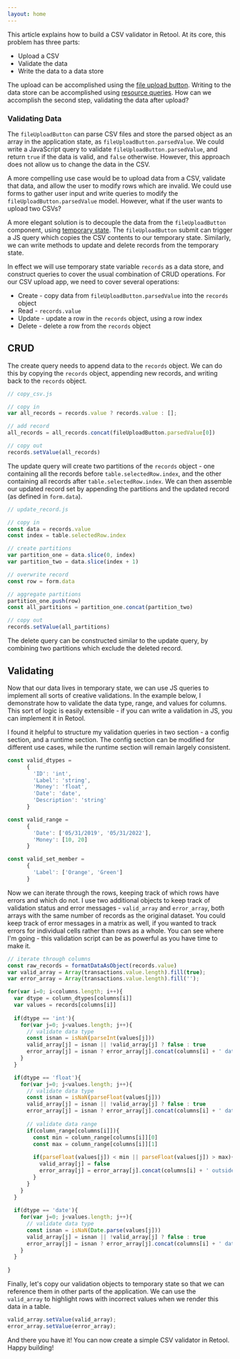 ```yaml
---
layout: home
---
```

This article explains how to build a CSV validator in Retool. At its core, this problem has three parts:

* Upload a CSV
* Validate the data
* Write the data to a data store 

The upload can be accomplished using the [file upload button](https://retool.com/components/file-button). Writing to the data store can be accomplished using [resource queries](https://docs.retool.com/docs/queries). How can we accomplish the second step, validating the data after upload?

### Validating Data
The `fileUploadButton` can parse CSV files and store the parsed object as an array in the application state, as `fileUploadButton.parsedValue`. We could write a JavaScript query to validate `fileUploadButton.parsedValue`, and return `true` if the data is valid, and `false` otherwise. However, this approach does not allow us to change the data in the CSV.

A more compelling use case would be to upload data from a CSV, validate that data, and allow the user to modify rows which are invalid. We could use forms to gather user input and write queries to modify the `fileUploadButton.parsedValue` model. However, what if the user wants to upload two CSVs?

A more elegant solution is to decouple the data from the `fileUploadButton` component, using [temporary state](https://docs.retool.com/docs/temporary-state). The `fileUploadButton` submit can trigger a JS query which copies the CSV contents to our temporary state. Similarly, we can write methods to update and delete records from the temporary state.

In effect we will use temporary state variable `records` as a data store, and construct queries to cover the usual combination of CRUD operations. For our CSV upload app, we need to cover several operations:
* Create - copy data from `fileUploadButton.parsedValue` into the `records` object
* Read - `records.value`
* Update - update a row in the `records` object, using a row index
* Delete - delete a row from the `records` object

## CRUD
The create query needs to append data to the `records` object. We can do this by copying the `records` object, appending new records, and writing back to the `records` object. 
```javascript
// copy_csv.js

// copy in
var all_records = records.value ? records.value : [];

// add record
all_records = all_records.concat(fileUploadButton.parsedValue[0])

// copy out
records.setValue(all_records)
```

The update query will create two partitions of the `records` object - one containing all the records before `table.selectedRow.index`, and the other containing all records after `table.selectedRow.index`. We can then assemble our updated record set by appending the partitions and the updated record (as defined in `form.data`).
```javascript
// update_record.js

// copy in
const data = records.value
const index = table.selectedRow.index

// create partitions
var partition_one = data.slice(0, index)
var partition_two = data.slice(index + 1)

// overwrite record
const row = form.data

// aggregate partitions
partition_one.push(row)
const all_partitions = partition_one.concat(partition_two)

// copy out
records.setValue(all_partitions)
```

The delete query can be constructed similar to the update query, by combining two partitions which exclude the deleted record.

## Validating
Now that our data lives in temporary state, we can use JS queries to implement all sorts of creative validations. In the example below, I demonstrate how to validate the data type, range, and values for columns. This sort of logic is easily extensible - if you can write a validation in JS, you can implement it in Retool.

I found it helpful to structure my validation queries in two section - a config section, and a runtime section. The config section can be modified for different use cases, while the runtime section will remain largely consistent.
```javascript
const valid_dtypes = 
      {
        'ID': 'int',
        'Label': 'string',
        'Money': 'float',
        'Date': 'date',
        'Description': 'string'
      }

const valid_range =
      {
        'Date': ['05/31/2019', '05/31/2022'],
        'Money': [10, 20]
      }

const valid_set_member = 
      {
        'Label': ['Orange', 'Green']
      }
```

Now we can iterate through the rows, keeping track of which rows have errors and which do not. I use two additional objects to keep track of validation status and error messages - `valid_array` and `error_array`, both arrays with the same number of records as the original dataset. You could keep track of error messages in a matrix as well, if you wanted to track errors for individual cells rather than rows as a whole. You can see where I'm going - this validation script can be as powerful as you have time to make it.
```javascript
// iterate through columns
const raw_records = formatDataAsObject(records.value)
var valid_array = Array(transactions.value.length).fill(true);
var error_array = Array(transactions.value.length).fill('');

for(var i=0; i<columns.length; i++){
  var dtype = column_dtypes[columns[i]]
  var values = records[columns[i]]
  
  if(dtype == 'int'){
    for(var j=0; j<values.length; j++){
      // validate data type
      const isnan = isNaN(parseInt(values[j]))
      valid_array[j] = isnan || !valid_array[j] ? false : true
      error_array[j] = isnan ? error_array[j].concat(columns[i] + ' data type, ') : error_array[j]
    }
  }

  if(dtype == 'float'){
    for(var j=0; j<values.length; j++){    
      // validate data type
      const isnan = isNaN(parseFloat(values[j]))
      valid_array[j] = isnan || !valid_array[j] ? false : true
      error_array[j] = isnan ? error_array[j].concat(columns[i] + ' data type, ') : error_array[j]
      
      // validate data range
      if(column_range[columns[i]]){
        const min = column_range[columns[i]][0]
        const max = column_range[columns[i]][1]
        
        if(parseFloat(values[j]) < min || parseFloat(values[j]) > max){
          valid_array[j] = false
          error_array[j] = error_array[j].concat(columns[i] + ' outside of data range, ')
        }
      }
    }
  }
    
  if(dtype == 'date'){
    for(var j=0; j<values.length; j++){        
      // validate data type
      const isnan = isNaN(Date.parse(values[j]))
      valid_array[j] = isnan || !valid_array[j] ? false : true
      error_array[j] = isnan ? error_array[j].concat(columns[i] + ' data type, ') : error_array[j]
    }
  }
    
}
```

Finally, let's copy our validation objects to temporary state so that we can reference them in other parts of the application. We can use the `valid_array` to highlight rows with incorrect values when we render this data in a table.
```javascript
valid_array.setValue(valid_array);
error_array.setValue(error_array);
```

And there you have it! You can now create a simple CSV validator in Retool. Happy building!